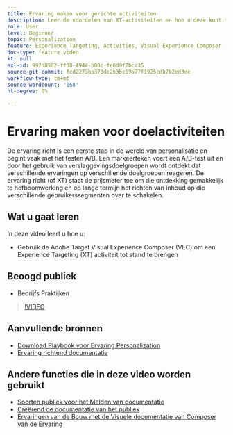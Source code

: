 ```yaml
---
title: Ervaring maken voor gerichte activiteiten
description: Leer de voordelen van XT-activiteiten en hoe u deze kunt maken en gebruiken. Met de Experience Targeting-activiteiten (XT) kunnen marketers specifieke inhoud voor een bepaald publiek afstemmen.
role: User
level: Beginner
topic: Personalization
feature: Experience Targeting, Activities, Visual Experience Composer (VEC)
doc-type: feature video
kt: null
exl-id: 997d0902-ff30-4944-b08c-fe6d9f7bcc35
source-git-commit: fcd2273ba373dc2b3bc59a77f1925cdb7b2ed3ee
workflow-type: tm+mt
source-wordcount: '168'
ht-degree: 0%

---
```


# Ervaring maken voor doelactiviteiten

De ervaring richt is een eerste stap in de wereld van personalisatie en begint vaak met het testen A/B. Een markeerteken voert een A/B-test uit en door het gebruik van verslaggevingsdoelgroepen wordt ontdekt dat verschillende ervaringen op verschillende doelgroepen reageren. De ervaring richt (of XT) staat de prijsmeter toe om die ontdekking gemakkelijk te hefboomwerking en op lange termijn het richten van inhoud op die verschillende gebruikerssegmenten over te schakelen.

## Wat u gaat leren

In deze video leert u hoe u:

* Gebruik de Adobe Target Visual Experience Composer (VEC) om een Experience Targeting (XT) activiteit tot stand te brengen

## Beoogd publiek

* Bedrijfs Praktijken

>[!VIDEO](https://video.tv.adobe.com/v/22418?quality=12)

## Aanvullende bronnen

* [ Download Playbook voor Ervaring Personalization ](https://guided.adobe.com/?promoid=K42KVXHD&amp;mv=other&amp;search=personalization+playbook#recommended/solutions/target)
* [ Ervaring richtend documentatie ](https://experienceleague.adobe.com/docs/target/using/activities/experience-targeting/experience-target.html?lang=en)

## Andere functies die in deze video worden gebruikt

* [ Soorten publiek voor het Melden van documentatie ](https://experienceleague.adobe.com/docs/target/using/audiences/managing-audience-filters.html?lang=en)
* [ Creërend de documentatie van het publiek ](https://experienceleague.adobe.com/docs/target/using/audiences/managing-audience-filters.html?lang=en)
* [ Ervaringen van de Bouw met de Visuele documentatie van Composer van de Ervaring ](https://experienceleague.adobe.com/docs/target/using/experiences/experiences.html?lang=en)

